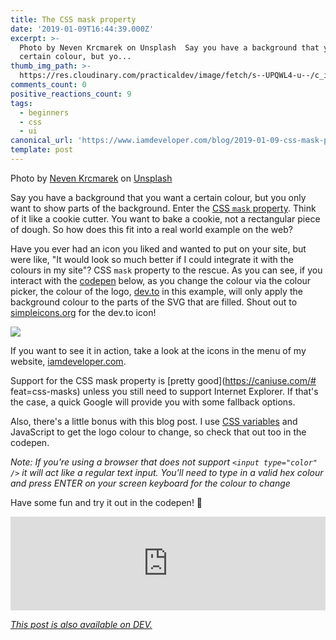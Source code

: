 ```yaml
---
title: The CSS mask property
date: '2019-01-09T16:44:39.000Z'
excerpt: >-
  Photo by Neven Krcmarek on Unsplash  Say you have a background that you want a
  certain colour, but yo...
thumb_img_path: >-
  https://res.cloudinary.com/practicaldev/image/fetch/s--UPQWL4-u--/c_imagga_scale,f_auto,fl_progressive,h_420,q_auto,w_1000/https://thepracticaldev.s3.amazonaws.com/i/fzgrjq82fzh5gtm4jur5.jpg
comments_count: 0
positive_reactions_count: 9
tags:
  - beginners
  - css
  - ui
canonical_url: 'https://www.iamdeveloper.com/blog/2019-01-09-css-mask-property/'
template: post
---
```



Photo by [Neven Krcmarek](https://unsplash.com/photos/0TH1H1rq_eY?utm_source=unsplash&utm_medium=referral&utm_content=creditCopyText "Neven Krcmarek on unsplash.com") on [Unsplash](https://unsplash.com/search/photos/cookie-cutter?utm_source=unsplash&utm_medium=referral&utm_content=creditCopyText "unsplash.com website")

Say you have a background that you want a certain colour, but you only want to show parts of the background. Enter the [CSS 
`mask`
 property](https://developer.mozilla.org/en-US/docs/Web/CSS/mask "MDN documentation for the CSS mask property"). Think of it like a cookie cutter. You want to bake a cookie, not a rectangular piece of dough. So how does this fit into a real world example on the web?

Have you ever had an icon you liked and wanted to put on your site, but were like, "It would look so much better if I could integrate it with the colours in my site"? CSS 
`mask`
 property to the rescue. As you can see, if you interact with the [codepen](https://codepen.io) below, as you change the colour via the colour picker, the colour of the logo, [dev.to](https://dev.to "dev.to website") in this example, will only apply the background colour to the parts of the SVG that are filled. Shout out to [simpleicons.org](https://simpleicons.org "simpleicons.org website") for the dev.to icon!

![](https://www.iamdeveloper.com/static/css-mask-property-in-actio-acec5ed6b7d7c56fea5542832dfd6cca.gif)

If you want to see it in action, take a look at the icons in the menu of my website, [iamdeveloper.com](https://www.iamdeveloper.com "www.iamdeveloper.com web site").

Support for the CSS mask property is [pretty good](https://caniuse.com/# feat=css-masks) unless you still need to support Internet Explorer. If that's the case, a quick Google will provide you with some fallback options.

Also, there's a little bonus with this blog post. I use [CSS variables](https://developer.mozilla.org/en-US/docs/Web/CSS/Using_CSS_variables) and JavaScript to get the logo colour to change, so check that out too in the codepen.

*Note: If you're using a browser that does not support 
`<input type="color" />`
 it will act like a regular text input. You'll need to type in a valid hex colour and press ENTER on your screen keyboard for the colour to change*

Have some fun and try it out in the codepen! 👋


<iframe class="liquidTag" src="https://dev.to/embed/codepen?args=https%3A%2F%2Fcodepen.io%2Fnickytonline%2Fpen%2Febxrpv" style="border: 0; width: 100%;"></iframe>


*[This post is also available on DEV.](https://dev.to/nickytonline/css-mask-property-2d42)*


<script>
const parent = document.getElementsByTagName('head')[0];
const script = document.createElement('script');
script.type = 'text/javascript';
script.src = 'https://cdnjs.cloudflare.com/ajax/libs/iframe-resizer/4.1.1/iframeResizer.min.js';
script.charset = 'utf-8';
script.onload = function() {
    window.iFrameResize({}, '.liquidTag');
};
parent.appendChild(script);
</script>    
